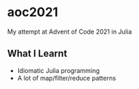 # aoc2021

My attempt at Advent of Code 2021 in Julia

## What I Learnt

* Idiomatic Julia programming
* A lot of map/filter/reduce patterns


